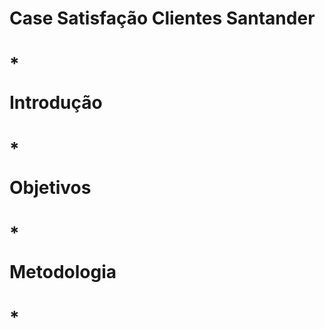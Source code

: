 # <h1> Case Satisfação Clientes Santander </h1>

# * <p> Introdução </p>

# * <p> Objetivos </p>

# * <p> Metodologia </p>

# * <p> </p>
